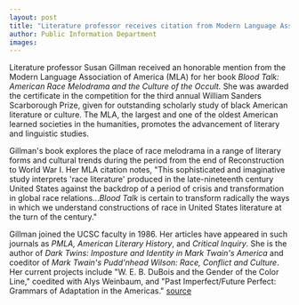 ```yaml
---
layout: post
title: "Literature professor receives citation from Modern Language Association of America"
author: Public Information Department
images:
---
```


Literature professor Susan Gillman received an honorable mention from the Modern Language Association of America (MLA) for her book _Blood Talk: American Race Melodrama and the Culture of the Occult._ She was awarded the certificate in the competition for the third annual William Sanders Scarborough Prize, given for outstanding scholarly study of black American literature or culture. The MLA, the largest and one of the oldest American learned societies in the humanities, promotes the advancement of literary and linguistic studies.

Gillman's book explores the place of race melodrama in a range of literary forms and cultural trends during the period from the end of Reconstruction to World War I. Her MLA citation notes, "This sophisticated and imaginative study interprets 'race literature' produced in the late-nineteenth century United States against the backdrop of a period of crisis and transformation in global race relations..._Blood Talk_ is certain to transform radically the ways in which we understand constructions of race in United States literature at the turn of the century."

Gillman joined the UCSC faculty in 1986. Her articles have appeared in such journals as _PMLA, American Literary History_, and _Critical Inquiry_. She is the author of _Dark Twins: Imposture and Identity in Mark Twain's America_ and coeditor of _Mark Twain's Pudd'nhead Wilson: Race, Conflict and Culture_. Her current projects include "W. E. B. DuBois and the Gender of the Color Line," coedited with Alys Weinbaum, and "Past Imperfect/Future Perfect: Grammars of Adaptation in the Americas."
[source](http://www1.ucsc.edu/currents/04-05/01-10/awards-gillman.asp "Permalink to awards-gillman")
